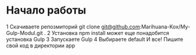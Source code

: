 # Начало работы
1 Скачиваете репозмиторий
git clone git@github.com:Marihuana-Kox/My-Gulp-Modul.git .
2 Установка npm install может еще понадобится установка Gulp
3 Запускаете Gulp 
4 Выбираете default
И все!
Пишите свой код в директории app
